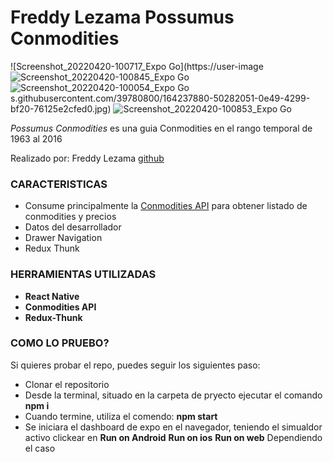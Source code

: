 # Freddy Lezama Possumus Conmodities

![Screenshot_20220420-100717_Expo Go](https://user-image![Screenshot_20220420-100845_Expo Go](https://user-images.githubusercontent.com/39780800/164237898-b2546565-fe95-4eec-8706-d075089f3360.jpg)
![Screenshot_20220420-100054_Expo Go](https://user-images.githubusercontent.com/39780800/164237901-d54a2dd0-46d9-4b05-9a7e-3c03e2c892b4.jpg)
s.githubusercontent.com/39780800/164237880-50282051-0e49-4299-bf20-76125e2cfed0.jpg)
![Screenshot_20220420-100853_Expo Go](https://user-images.githubusercontent.com/39780800/164237890-729cd411-896e-46d6-8ca1-dea886542d19.jpg)

*Possumus Conmodities* es una guia Conmodities en el rango temporal de 1963 al 2016

Realizado por: Freddy Lezama [github](https://github.com/gabolezama)

### CARACTERISTICAS

- Consume principalmente la [Conmodities API](https://data.opendatasoft.com/api/records/1.0/search/?dataset=commodity-prices%40public&q=&facet=date&facet=commodity&refine.date=1990) para obtener listado de conmodities y precios
- Datos del desarrollador
- Drawer Navigation
- Redux Thunk


### HERRAMIENTAS UTILIZADAS 

- **React Native**
- **Conmodities API**
- **Redux-Thunk**

### COMO LO PRUEBO?

Si quieres probar el repo, puedes seguir los siguientes paso:

- Clonar el repositorio
- Desde la terminal, situado en la carpeta de pryecto ejecutar el comando **npm i**
- Cuando termine, utiliza el comendo: **npm start**
- Se iniciara el dashboard de expo en el navegador, teniendo el simualdor activo clickear en 
**Run on Android**
**Run on ios**
**Run on web**
Dependiendo el caso
